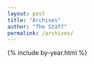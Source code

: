 ```yaml
---
layout: post
title: "Archives"
author: "The Staff"
permalink: /archives/
--- 
```


{% include by-year.html %}
